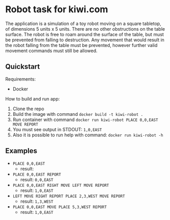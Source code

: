 # Robot task for kiwi.com
The application is a simulation of a toy robot moving on a square
tabletop, of dimensions 5 units x 5 units. There are no other
obstructions on the table surface. The robot is free to roam around
the surface of the table, but must be prevented from falling to
destruction. Any movement that would result in the robot falling from
the table must be prevented, however further valid movement commands
must still be allowed.

## Quickstart
Requirements:
- Docker

How to build and run app:
1. Clone the repo
2. Build the image with command `docker build -t kiwi-robot .`
3. Run container with command `docker run kiwi-robot PLACE 0,0,EAST MOVE REPORT`
4. You must see output in STDOUT: `1,0,EAST`
5. Also it is possible to run help with command: `docker run kiwi-robot -h`

## Examples
- `PLACE 0,0,EAST`
    * result: ` `
- `PLACE 0,0,EAST REPORT`
    * result: `0,0,EAST`
- `PLACE 0,0,EAST RIGHT MOVE LEFT MOVE REPORT`
    * result: `1,0,EAST`
- `LEFT MOVE RIGHT REPORT PLACE 2,3,WEST MOVE REPORT`
    * result: `1,3,WEST`
- `PLACE 0,0,EAST MOVE PLACE 5,3,WEST REPORT`
    * result: `1,0,EAST`